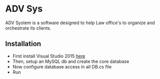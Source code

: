 # ADV Sys
ADV System is a software designed to help Law office's to organize and orchestrate its clients.

## Installation
- First install Visual Studio 2015 [here](https://visualstudio.microsoft.com/pt-br/vs/older-downloads/)
- Then, setup an MySQL db and create the core database
- Now configure database access in all <model>DB.cs file
- Run
